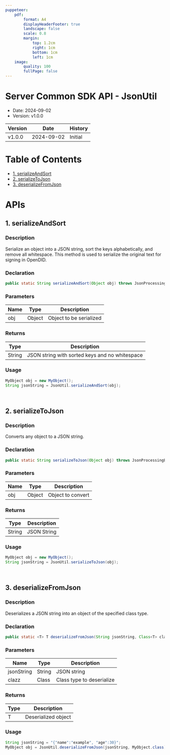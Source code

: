 ```yaml
---
puppeteer:
    pdf:
        format: A4
        displayHeaderFooter: true
        landscape: false
        scale: 0.8
        margin:
            top: 1.2cm
            right: 1cm
            bottom: 1cm
            left: 1cm
    image:
        quality: 100
        fullPage: false
---
```


# Server Common SDK API - JsonUtil

- Date: 2024-09-02
- Version: v1.0.0

| Version | Date       | History                 |
| ------- | ---------- | ------------------------|
| v1.0.0  | 2024-09-02 | Initial                 |
    
<div style="page-break-after: always;"></div>

# Table of Contents

- [1. serializeAndSort](#1-serializeandsort)
- [2. serializeToJson](#2-serializetojson)
- [3. deserializeFromJson](#3-deserializefromjson)

    
# APIs

## 1. serializeAndSort

### Description
Serialize an object into a JSON string, sort the keys alphabetically, and remove all whitespace. This method is used to serialize the original text for signing in OpenDID.

### Declaration

```java
public static String serializeAndSort(Object obj) throws JsonProcessingException
```

### Parameters

| Name | Type   | Description           |
|------|--------|-----------------------|
| obj  | Object | Object to be serialized |

### Returns

| Type   | Description                                     |
|--------|-------------------------------------------------|
| String | JSON string with sorted keys and no whitespace |

### Usage
```java
MyObject obj = new MyObject();
String jsonString = JsonUtil.serializeAndSort(obj);
```

<br>

## 2. serializeToJson

### Description
Converts any object to a JSON string.

### Declaration

```java
public static String serializeToJson(Object obj) throws JsonProcessingException
```

### Parameters

| Name | Type   | Description       |
|------|--------|-------------------|
| obj  | Object | Object to convert |

### Returns

| Type   | Description   |
|--------|---------------|
| String | JSON String   |

### Usage
```java
MyObject obj = new MyObject();
String jsonString = JsonUtil.serializeToJson(obj);
```

<br>

## 3. deserializeFromJson

### Description
Deserializes a JSON string into an object of the specified class type.

### Declaration

```java
public static <T> T deserializeFromJson(String jsonString, Class<T> clazz) throws JsonProcessingException
```

### Parameters

| Name       | Type     | Description                      |
|------------|----------|----------------------------------|
| jsonString | String   | JSON string                      |
| clazz      | Class<T> | Class type to deserialize        |

### Returns

| Type | Description                 |
|------|-----------------------------|
| T    | Deserialized object         |

### Usage
```java
String jsonString = "{"name":"example", "age":30}";
MyObject obj = JsonUtil.deserializeFromJson(jsonString, MyObject.class);
```
